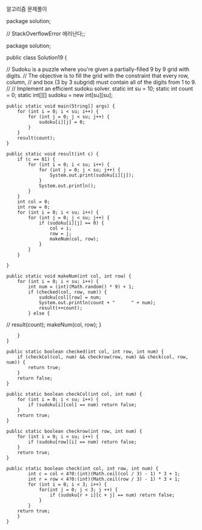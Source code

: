 알고리즘 문제풀이

package solution;

// StackOverflowError 에러난다;;

package solution;

public class Solution19 {

//	Sudoku is a puzzle where you're given a partially-filled 9 by 9 grid with digits.
//	The objective is to fill the grid with the constraint that every row, column, 
//	and box (3 by 3 subgrid) must contain all of the digits from 1 to 9.
//
//	Implement an efficient sudoku solver.
	static int su = 10;
	static int count = 0;
	static int[][] sudoku = new int[su][su];

	public static void main(String[] args) {
		for (int i = 0; i < su; i++) {
			for (int j = 0; j < su; j++) {
				sudoku[i][j] = 0;
			}
		}
		result(count);
	}
	
	public static void result(int c) {
		if (c == 81) {
			for (int i = 0; i < su; i++) {
				for (int j = 0; j < su; j++) {
					System.out.print(sudoku[i][j]);
				}
				System.out.println();
			}
		}
		int col = 0;
		int row = 0;
		for (int i = 0; i < su; i++) {
			for (int j = 0; j < su; j++) {
				if (sudoku[i][j] == 0) {
					col = i;
					row = j;
					makeNum(col, row);
				}
			}
		}
	
	}
	
	public static void makeNum(int col, int row) {
		for (int i = 0; i < su; i++) {
			int num = (int)(Math.random() * 9) + 1;
			if (checked(col, row, num)) {
				sudoku[col][row] = num;
				System.out.println(count + "      " + num);
				result(++count);
			} else {
//				result(count);
				makeNum(col, row);
			}

		}
	}
	
	public static boolean checked(int col, int row, int num) {
		if (checkCol(col, num) && checkrow(row, num) && check(col, row, num)) {
			return true;
		}
		return false;
	}
	
	public static boolean checkCol(int col, int num) {
		for (int i = 0; i < su; i++) {
			if (sudoku[i][col] == num) return false;
		}
		return true;
	}
	
	public static boolean checkrow(int row, int num) {
		for (int i = 0; i < su; i++) {
			if (sudoku[row][i] == num) return false;
		}
		return true;
	}
	
	public static boolean check(int col, int row, int num) {
			int c = col < 4?0:(int)(Math.ceil(col / 3) - 1) * 3 + 1;
			int r = row < 4?0:(int)(Math.ceil(row / 3) - 1) * 3 + 1;
			for (int i = 0; i < 3; i++) {
				for(int j = 0; j < 3; j ++) {
					if (sudoku[r + i][c + j] == num) return false;
				}
			}
		return true;
		}
	}


​	
​	